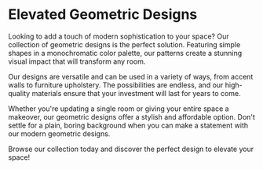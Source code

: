 <!--font:Poppins-->

# Elevated Geometric Designs

Looking to add a touch of modern sophistication to your space? Our collection of geometric designs is the perfect solution. Featuring simple shapes in a monochromatic color palette, our patterns create a stunning visual impact that will transform any room.

Our designs are versatile and can be used in a variety of ways, from accent walls to furniture upholstery. The possibilities are endless, and our high-quality materials ensure that your investment will last for years to come.

Whether you're updating a single room or giving your entire space a makeover, our geometric designs offer a stylish and affordable option. Don't settle for a plain, boring background when you can make a statement with our modern geometric designs.

Browse our collection today and discover the perfect design to elevate your space!

<!--

Write me markdown content of website with wallpaper:

"A wallpaper with a repeating pattern of simple geometric shapes, in a monochromatic color palette such as grey or blue."

The header of the page should not be copy of the text but rather a real content of the website which is using this wallpaper.


---


# Geometric Wallpapers for a Modern Touch

Looking to add a modern touch to your home or office? Our collection of geometric wallpapers is the perfect solution. Featuring a repeating pattern of simple shapes, our monochromatic designs in shades of grey or blue are sure to make a statement.

Our wallpapers are made from high-quality materials and are easy to install, making them a great choice for any DIY project. Whether you're looking to update a single room or give your entire space a makeover, our geometric wallpapers are a stylish and affordable option.

So why wait? Browse our collection today and discover the perfect wallpaper for your space!


---


Heading should not include word "wallpaper". The website should not be about the wallpaper itself, wallpaper is just a related background, rewrite whole content.


---


# Elevate Your Space with Modern Geometric Design

Looking to add a touch of modern sophistication to your home or office? Our collection of geometric designs is the perfect solution. Featuring simple shapes in a monochromatic color palette of grey or blue, our patterns create a stunning visual impact that will elevate any space.

Our designs are versatile and can be used in a variety of ways, from accent walls to furniture upholstery. The possibilities are endless, and our high-quality materials ensure that your investment will last for years to come.

Whether you're looking to update a single room or give your entire space a makeover, our geometric designs offer a stylish and affordable option. So why settle for a plain, boring background when you can make a statement with our modern geometric designs?

Browse our collection today and discover the perfect design to transform your space!


---


Heading is too long, rewrite whole content.


---


# Modern Geometric Designs to Elevate Your Space

Transform your home or office with our collection of modern geometric designs. Our patterns feature simple shapes in a monochromatic color palette of grey or blue, creating a stunning visual impact that will elevate any space.

Our designs are versatile and can be used in a variety of ways, from accent walls to furniture upholstery. The possibilities are endless, and our high-quality materials ensure that your investment will last for years to come.

Whether you're looking to update a single room or give your entire space a makeover, our geometric designs offer a stylish and affordable option. So why settle for a plain, boring background when you can make a statement with our modern geometric designs?

Browse our collection today and discover the perfect design to transform your space!


---


Heading is too long, rewrite whole content.


---


# Elevate Your Space with Modern Geometric Designs

Looking to add a touch of modern sophistication to your space? Our collection of geometric designs is the perfect solution. Featuring simple shapes in a monochromatic color palette, our patterns create a stunning visual impact that will transform any room.

Our designs are versatile and can be used in a variety of ways, from accent walls to furniture upholstery. The possibilities are endless, and our high-quality materials ensure that your investment will last for years to come.

Whether you're updating a single room or giving your entire space a makeover, our geometric designs offer a stylish and affordable option. Don't settle for a plain, boring background when you can make a statement with our modern geometric designs.

Browse our collection today and discover the perfect design to elevate your space!


---


Write me a Google font which is best fitting for the website.

Pick from the list:
- Roboto
- Lato
- Futura
- Orbitron
- Montserrat
- Dancing Script
- Alegreya
- Lobster
- Barlow Condensed
- Exo 2
- Raleway
- Poppins
- Inter
- Open Sans
- IBM Plex Sans
- Great Vibes
- Playfair Display


Write just the font name nothing else.


---


Poppins

-->
